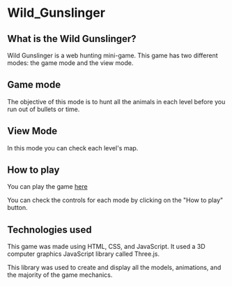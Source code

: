 # Wild_Gunslinger

## What is the Wild Gunslinger?
 Wild Gunslinger is a web hunting mini-game. This game has two different modes: the game mode and the view mode.

## Game mode
The objective of this mode is to hunt all the animals in each level before you run out of bullets or time.


## View Mode
In this mode you can check each level's map.
 
## How to play
 You can play the game [here](https://davidpalricas.github.io/)

You can check the controls for each mode by clicking on the "How to play" button.


 ## Technologies used
 This game was made using HTML, CSS, and JavaScript. It used a 3D computer graphics JavaScript library called Three.js.

This library was used to create and display all the models, animations, and the majority of the game mechanics.